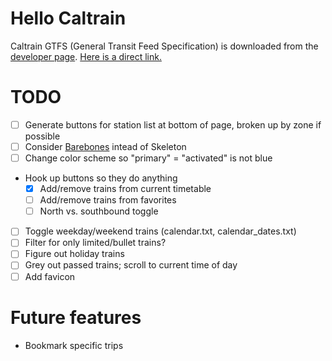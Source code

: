 # Hello Caltrain

Caltrain GTFS (General Transit Feed Specification) is downloaded from the
[developer page](dev). [Here is a direct link.](gtfs)

[dev]: http://www.caltrain.com/developer.html
[gtfs]: http://www.caltrain.com/Assets/GTFS/caltrain/CT-GTFS.zip

# TODO

- [ ] Generate buttons for station list at bottom of page, broken up by zone if
  possible
- [ ] Consider [Barebones](Barebones) intead of Skeleton
- [ ] Change color scheme so "primary" = "activated" is not blue
- Hook up buttons so they do anything
  - [x] Add/remove trains from current timetable
  - [ ] Add/remove trains from favorites
  - [ ] North vs. southbound toggle
- [ ] Toggle weekday/weekend trains (calendar.txt, calendar_dates.txt)
- [ ] Filter for only limited/bullet trains?
- [ ] Figure out holiday trains
- [ ] Grey out passed trains; scroll to current time of day
- [ ] Add favicon

# Future features

- Bookmark specific trips

[Barebones]: https://github.com/acahir/Barebones
